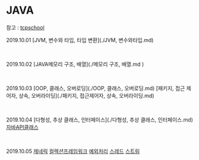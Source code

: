 # JAVA

참고 : [tcpschool](http://tcpschool.com/java/intro) 



2019.10.01
[JVM, 변수와 타입, 타입 변환](./JVM, 변수와타입.md)

<br>

2019.10.02
[JAVA메모리 구조, 배열](./메모리 구조, 배열.md )

<br>

2019.10.03
[OOP, 클래스, 오버로딩](./OOP, 클래스, 오버로딩.md)
[패키지, 접근 제어자, 상속, 오버라이딩](./패키지, 접근제어자, 상속, 오버라이딩.md)

<br>

2019.10.04
[다형성, 추상 클래스, 인터페이스](./다형성, 추상 클래스, 인터페이스.md)
[자바API클래스](./자바API클래스.md)

<br>

2019.10.05
[제네릭](./제네릭.md)
[컬렉션프레임워크](./컬렉션프레임워크.md)
[예외처리](./예외처리스.md)
[스레드](./스레드.md)
[스트림](./스트림.md)

<br>

